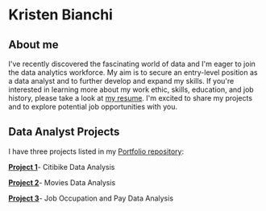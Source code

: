 # Kristen Bianchi
## About me
I've recently discovered the fascinating world of data and I'm eager to join the data analytics workforce. My aim is to secure an entry-level position as a data analyst and to further develop and expand my skills. If you're interested in learning more about my work ethic, skills, education, and job history, please take a look at [my resume](https://github.com/Scara98/Portfolio/blob/main/Resume2023.pdf). I'm excited to share my projects and to explore potential job opportunities with you.

## Data Analyst Projects
I have three projects listed in my [Portfolio repository](https://github.com/Scara98/Portfolio/tree/main):

   
  
  **[Project 1](https://github.com/Scara98/Portfolio/blob/main/Project%201.md)**- Citibike Data Analysis

  
  
  

  


 **[Project 2](https://github.com/Scara98/Portfolio/blob/main/Project%202.md)**- Movies Data Analysis

 
 

 



   
   **[Project 3](https://github.com/Scara98/Portfolio/blob/main/Project%203%.md)**- Job Occupation and Pay Data Analysis

   
   
 
   
  




